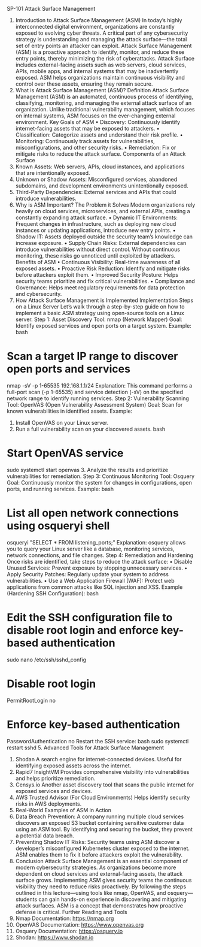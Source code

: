 SP-101 Attack Surface Management

1. Introduction to Attack Surface Management (ASM)
In today’s highly interconnected digital environment, organizations are constantly exposed to evolving cyber threats. A critical part of any cybersecurity strategy is understanding and managing the attack surface—the total set of entry points an attacker can exploit. Attack Surface Management (ASM) is a proactive approach to identify, monitor, and reduce these entry points, thereby minimizing the risk of cyberattacks.
Attack Surface includes external-facing assets such as web servers, cloud services, APIs, mobile apps, and internal systems that may be inadvertently exposed. ASM helps organizations maintain continuous visibility and control over these assets, ensuring they remain secure.
2. What is Attack Surface Management (ASM)?
Definition
Attack Surface Management (ASM) is an automated, continuous process of identifying, classifying, monitoring, and managing the external attack surface of an organization. Unlike traditional vulnerability management, which focuses on internal systems, ASM focuses on the ever-changing external environment.
Key Goals of ASM
•	Discovery: Continuously identify internet-facing assets that may be exposed to attackers.
•	Classification: Categorize assets and understand their risk profile.
•	Monitoring: Continuously track assets for vulnerabilities, misconfigurations, and other security risks.
•	Remediation: Fix or mitigate risks to reduce the attack surface.
Components of an Attack Surface
1.	Known Assets: Web servers, APIs, cloud instances, and applications that are intentionally exposed.
2.	Unknown or Shadow Assets: Misconfigured services, abandoned subdomains, and development environments unintentionally exposed.
3.	Third-Party Dependencies: External services and APIs that could introduce vulnerabilities.
3. Why is ASM Important?
The Problem it Solves
Modern organizations rely heavily on cloud services, microservices, and external APIs, creating a constantly expanding attack surface.
•	Dynamic IT Environments: Frequent changes in infrastructure, such as deploying new cloud instances or updating applications, introduce new entry points.
•	Shadow IT: Assets deployed outside the security team’s knowledge can increase exposure.
•	Supply Chain Risks: External dependencies can introduce vulnerabilities without direct control.
Without continuous monitoring, these risks go unnoticed until exploited by attackers.
Benefits of ASM
•	Continuous Visibility: Real-time awareness of all exposed assets.
•	Proactive Risk Reduction: Identify and mitigate risks before attackers exploit them.
•	Improved Security Posture: Helps security teams prioritize and fix critical vulnerabilities.
•	Compliance and Governance: Helps meet regulatory requirements for data protection and cybersecurity.
4. How Attack Surface Management is Implemented
Implementation Steps on a Linux Server
Let’s walk through a step-by-step guide on how to implement a basic ASM strategy using open-source tools on a Linux server.
Step 1: Asset Discovery
Tool: nmap (Network Mapper)
Goal: Identify exposed services and open ports on a target system.
Example:
bash
# Scan a target IP range to discover open ports and services
nmap -sV -p 1-65535 192.168.1.1/24
Explanation:
This command performs a full-port scan (-p 1-65535) and service detection (-sV) on the specified network range to identify running services.
Step 2: Vulnerability Scanning
Tool: OpenVAS (Open Vulnerability Assessment System)
Goal: Scan for known vulnerabilities in identified assets.
Example:
1.	Install OpenVAS on your Linux server.
2.	Run a full vulnerability scan on your discovered assets.
bash
# Start OpenVAS service
sudo systemctl start openvas
3.	Analyze the results and prioritize vulnerabilities for remediation.
Step 3: Continuous Monitoring
Tool: Osquery
Goal: Continuously monitor the system for changes in configurations, open ports, and running services.
Example:
bash
# List all open network connections using osqueryi shell
osqueryi "SELECT * FROM listening_ports;"
Explanation:
osquery allows you to query your Linux server like a database, monitoring services, network connections, and file changes.
Step 4: Remediation and Hardening
Once risks are identified, take steps to reduce the attack surface:
•	Disable Unused Services: Prevent exposure by stopping unnecessary services.
•	Apply Security Patches: Regularly update your system to address vulnerabilities.
•	Use a Web Application Firewall (WAF): Protect web applications from common attacks like SQL injection and XSS.
Example (Hardening SSH Configuration):
bash
# Edit the SSH configuration file to disable root login and enforce key-based authentication
sudo nano /etc/ssh/sshd_config
# Disable root login
PermitRootLogin no
# Enforce key-based authentication
PasswordAuthentication no
Restart the SSH service:
bash
sudo systemctl restart sshd
5. Advanced Tools for Attack Surface Management
1.	Shodan
A search engine for internet-connected devices. Useful for identifying exposed assets across the internet.
2.	Rapid7 InsightVM
Provides comprehensive visibility into vulnerabilities and helps prioritize remediation.
3.	Censys.io
Another asset discovery tool that scans the public internet for exposed services and devices.
4.	AWS Trusted Advisor (For Cloud Environments)
Helps identify security risks in AWS deployments.
6. Real-World Examples of ASM in Action
1.	Data Breach Prevention:
A company running multiple cloud services discovers an exposed S3 bucket containing sensitive customer data using an ASM tool. By identifying and securing the bucket, they prevent a potential data breach.
2.	Preventing Shadow IT Risks:
Security teams using ASM discover a developer’s misconfigured Kubernetes cluster exposed to the internet. ASM enables them to fix it before attackers exploit the vulnerability.
7. Conclusion
Attack Surface Management is an essential component of modern cybersecurity strategies. As organizations become more dependent on cloud services and external-facing assets, the attack surface grows. Implementing ASM gives security teams the continuous visibility they need to reduce risks proactively.
By following the steps outlined in this lecture—using tools like nmap, OpenVAS, and osquery—students can gain hands-on experience in discovering and mitigating attack surfaces.   ASM is a concept that demonstrates how proactive defense is critical.
Further Reading and Tools
1.	Nmap Documentation: https://nmap.org
2.	OpenVAS Documentation: https://www.openvas.org
3.	Osquery Documentation: https://osquery.io
4.	Shodan: https://www.shodan.io
